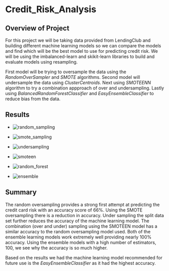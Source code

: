 # Credit_Risk_Analysis

## Overview of Project
For this project we will be taking data provided from LendingClub and building different machine learning models so we can compare the models and find which will be the best model to use for predicting credit risk. We will be using the imbalanced-learn and skikit-learn libraries to build and evaluate models using resampling. 

First model will be trying to oversample the data using the _RandomOverSampler_ and _SMOTE_ algorithms. Second model will undersample the data using _ClusterCentroids_. Next using _SMOTEENN_ algorithm to try a combination appproach of over and undersampling. Lastly using _BalancedRandomForestClassifier_ and _EasyEnsembleClassifier_ to reduce bias from the data.

## Results

- ![random_sampling](https://user-images.githubusercontent.com/80363261/125189004-c8fd0c80-e1fb-11eb-8c0c-49e2ff12ebda.png)

- ![smote_sampling](https://user-images.githubusercontent.com/80363261/125189010-ce5a5700-e1fb-11eb-9d69-84ddb9b4f306.png)

- ![undersampling](https://user-images.githubusercontent.com/80363261/125189014-d31f0b00-e1fb-11eb-9190-3de16377ade1.png)

- ![smoteen](https://user-images.githubusercontent.com/80363261/125189019-d7e3bf00-e1fb-11eb-8f37-a447eced821d.png)

- ![random_forest](https://user-images.githubusercontent.com/80363261/125189024-dc0fdc80-e1fb-11eb-8c7f-5e880db3d639.png)

- ![ensemble](https://user-images.githubusercontent.com/80363261/125189026-e03bfa00-e1fb-11eb-9592-9fe7342580c7.png)


## Summary

The random oversampling provides a strong first attempt at predicting the credit card risk with an accuracy score of 66%. Using the SMOTE oversampling there is a reduction in accuracy. Under sampling the split data set further reduces the accuracy of the machine learning model. The combination (over and under) sampling using the SMOTEEN model has a similar accuracy to the random oversampling model used. Both of the ensemble learning models work extremely well providing nearly 100% accuracy. Using the ensemble models with a high number of estimators, 100, we see why the accuracy is so much higher. 

Based on the results we had the machine learning model recommended for future use is the _EasyEnsembleClassifier_ as it had the highest accuracy. 
